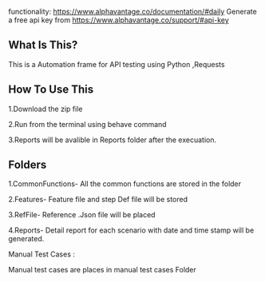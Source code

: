 
functionality: https://www.alphavantage.co/documentation/#daily
Generate a free api key from https://www.alphavantage.co/support/#api-key

What Is This?
-------------

This is a Automation frame for API testing using Python ,Requests


How To Use This
---------------

1.Download the zip file 

2.Run from the terminal using behave command

3.Reports will be avalible  in Reports folder after the execuation.  


Folders
-------
1.CommonFunctions- All the common functions are stored in the folder

2.Features- Feature file and step Def file will be stored 

3.RefFile- Reference  .Json file will be placed 


4.Reports- Detail report for each scenario with date and time stamp will be generated.





Manual Test Cases :

Manual test cases are places in manual test cases Folder
